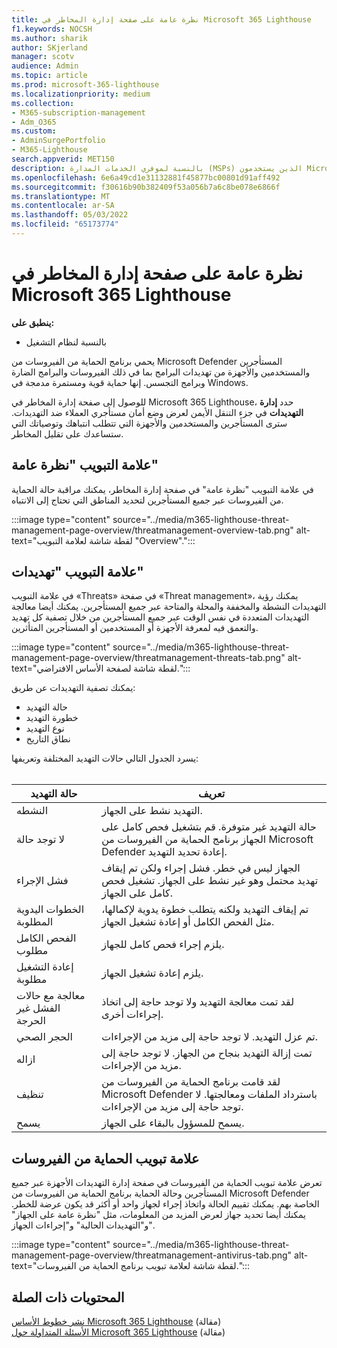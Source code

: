 ```yaml
---
title: نظرة عامة على صفحة إدارة المخاطر في Microsoft 365 Lighthouse
f1.keywords: NOCSH
ms.author: sharik
author: SKjerland
manager: scotv
audience: Admin
ms.topic: article
ms.prod: microsoft-365-lighthouse
ms.localizationpriority: medium
ms.collection:
- M365-subscription-management
- Adm_O365
ms.custom:
- AdminSurgePortfolio
- M365-Lighthouse
search.appverid: MET150
description: بالنسبة لموفري الخدمات المدارة (MSPs) الذين يستخدمون Microsoft 365 Lighthouse، تعرف على صفحة إدارة المخاطر.
ms.openlocfilehash: 6e6a49cd1e31132881f45877bc00801d91aff492
ms.sourcegitcommit: f30616b90b382409f53a056b7a6c8be078e6866f
ms.translationtype: MT
ms.contentlocale: ar-SA
ms.lasthandoff: 05/03/2022
ms.locfileid: "65173774"
---
```

# <a name="overview-of-the-threat-management-page-in-microsoft-365-lighthouse"></a>نظرة عامة على صفحة إدارة المخاطر في Microsoft 365 Lighthouse 

**ينطبق على:**

- بالنسبة لنظام التشغيل

يحمي برنامج الحماية من الفيروسات من Microsoft Defender المستأجرين والمستخدمين والأجهزة من تهديدات البرامج بما في ذلك الفيروسات والبرامج الضارة وبرامج التجسس. إنها حماية قوية ومستمرة مدمجة في Windows.  
  
للوصول إلى صفحة إدارة المخاطر في Microsoft 365 Lighthouse، حدد **إدارة التهديدات** في جزء التنقل الأيمن لعرض وضع أمان مستأجري العملاء ضد التهديدات. سترى المستأجرين والمستخدمين والأجهزة التي تتطلب انتباهك وتوصياتك التي ستساعدك على تقليل المخاطر.  
  
## <a name="overview-tab"></a>علامة التبويب "نظرة عامة"  
  
في علامة التبويب "نظرة عامة" في صفحة إدارة المخاطر، يمكنك مراقبة حالة الحماية من الفيروسات عبر جميع المستأجرين لتحديد المناطق التي تحتاج إلى الانتباه.

:::image type="content" source="../media/m365-lighthouse-threat-management-page-overview/threatmanagement-overview-tab.png" alt-text="لقطة شاشة لعلامة التبويب &quot;Overview&quot;.":::

## <a name="threats-tab"></a>علامة التبويب "تهديدات"

في علامة التبويب «Threats» في صفحة «Threat management»، يمكنك رؤية التهديدات النشطة والمخففة والمحلة والمتاحة عبر جميع المستأجرين. يمكنك أيضا معالجة التهديدات المتعددة في نفس الوقت عبر جميع المستأجرين من خلال تصفية كل تهديد والتعمق فيه لمعرفة الأجهزة أو المستخدمين أو المستأجرين المتأثرين.

:::image type="content" source="../media/m365-lighthouse-threat-management-page-overview/threatmanagement-threats-tab.png" alt-text="لقطة شاشة لصفحة الأساس الافتراضي.":::
  
يمكنك تصفية التهديدات عن طريق:

- حالة التهديد
- خطورة التهديد
- نوع التهديد
- نطاق التاريخ

يسرد الجدول التالي حالات التهديد المختلفة وتعريفها:<br><br>

| حالة التهديد | تعريف |
|---|---|
| النشطه | التهديد نشط على الجهاز. |
| لا توجد حالة | حالة التهديد غير متوفرة. قم بتشغيل فحص كامل على الجهاز برنامج الحماية من الفيروسات من Microsoft Defender إعادة تحديد التهديد. |
| فشل الإجراء | الجهاز ليس في خطر. فشل إجراء ولكن تم إيقاف تهديد محتمل وهو غير نشط على الجهاز. تشغيل فحص كامل على الجهاز. |
| الخطوات اليدوية المطلوبة | تم إيقاف التهديد ولكنه يتطلب خطوة يدوية لإكمالها، مثل الفحص الكامل أو إعادة تشغيل الجهاز. |
| الفحص الكامل مطلوب | يلزم إجراء فحص كامل للجهاز. |
| إعادة التشغيل مطلوبة | يلزم إعادة تشغيل الجهاز. |
| معالجة مع حالات الفشل غير الحرجة | لقد تمت معالجة التهديد ولا توجد حاجة إلى اتخاذ إجراءات أخرى. |
| الحجر الصحي | تم عزل التهديد. لا توجد حاجة إلى مزيد من الإجراءات. |
| ازاله | تمت إزالة التهديد بنجاح من الجهاز. لا توجد حاجة إلى مزيد من الإجراءات. |
| تنظيف | لقد قامت برنامج الحماية من الفيروسات من Microsoft Defender باسترداد الملفات ومعالجتها. لا توجد حاجة إلى مزيد من الإجراءات. |
| يسمح | يسمح للمسؤول بالبقاء على الجهاز. | 

## <a name="antivirus-protection-tab"></a>علامة تبويب الحماية من الفيروسات

تعرض علامة تبويب الحماية من الفيروسات في صفحة إدارة التهديدات الأجهزة عبر جميع المستأجرين وحالة الحماية برنامج الحماية من الفيروسات من Microsoft Defender الخاصة بهم. يمكنك تقييم الحالة واتخاذ إجراء لجهاز واحد أو أكثر قد يكون عرضة للخطر. يمكنك أيضا تحديد جهاز لعرض المزيد من المعلومات، مثل "نظرة عامة على الجهاز" و"التهديدات الحالية" و"إجراءات الجهاز".

:::image type="content" source="../media/m365-lighthouse-threat-management-page-overview/threatmanagement-antivirus-tab.png" alt-text="لقطة شاشة لعلامة تبويب برنامج الحماية من الفيروسات.":::

## <a name="related-content"></a>المحتويات ذات الصلة

[نشر خطوط الأساس Microsoft 365 Lighthouse](m365-lighthouse-deploy-baselines.md) (مقالة)\
[الأسئلة المتداولة حول Microsoft 365 Lighthouse](m365-lighthouse-faq.yml) (مقالة)
